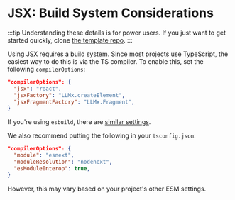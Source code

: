 # JSX: Build System Considerations

:::tip
Understanding these details is for power users. If you just want to get started quickly, clone [the template repo](https://github.com/fixie-ai/ai-jsx-template).
:::

Using JSX requires a build system. Since most projects use TypeScript, the easiest way to do this is via the TS compiler. To enable this, set the following `compilerOptions`:

```json file="tsconfig.json"
"compilerOptions": {
  "jsx": "react",
  "jsxFactory": "LLMx.createElement",
  "jsxFragmentFactory": "LLMx.Fragment",
}
```

If you're using `esbuild`, there are [similar settings](https://esbuild.github.io/content-types/#using-jsx-without-react).

We also recommend putting the following in your `tsconfig.json`:

```json file="tsconfig.json"
"compilerOptions": {
  "module": "esnext",
  "moduleResolution": "nodenext",
  "esModuleInterop": true,
}
```

However, this may vary based on your project's other ESM settings.